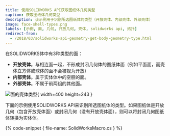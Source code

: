 ```yaml
---
title: 使用SOLIDWORKS API获取图纸体几何类型
caption: 获取图纸体几何类型
description: 该示例用于识别所选图纸体的类型（开放壳体、内部壳体、外部壳体）
image: face-shell-types.png
labels: [示例, 面, 几何, 开放几何, 壳体, solidworks api, 拓扑]
redirect-from:
  - /2018/03/solidworks-api-geometry-get-body-geometry-type.html
---
```

在SOLIDWORKS体中有3种类型的面：

* **开放壳体**。与相连面一起，不形成封闭几何体的图纸体面（例如平面面，而壳体立方体或球体的面不会被视为开放）
* **内部壳体**。属于实体体中的空腔的面。
* **外部壳体**。不属于前两组的其他面。

![面的壳体类型](face-shell-types.png){ width=400 height=243 }

下面的示例使用SOLIDWORKS API来识别所选图纸体的类型。如果图纸体是开放几何（包含开放壳体面）或封闭几何（没有开放壳体面），则可以将封闭几何图纸体转换为实体体。

{% code-snippet { file-name: SolidWorksMacro.cs } %}